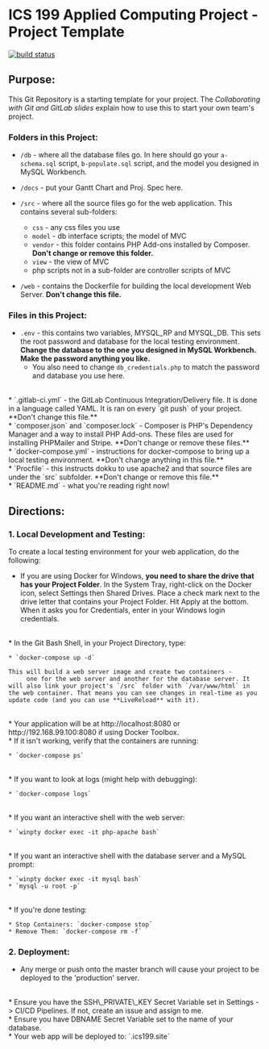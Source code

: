 # ICS 199 Applied Computing Project - Project Template
[![build status](https://gitlab.camosun.bc.ca/ics199/ics199-project-template/badges/master/build.svg)](https://gitlab.camosun.bc.ca/ics199/ics199-project-template/commits/master)

## Purpose:
This Git Repository is a starting template for your project. The *Collaborating with Git and GitLab slides* explain how to use this to start your own team's project.

### Folders in this Project:

* `/db`  - where all the database files go. In here should go your `a-schema.sql` script, `b-populate.sql` script, and the model you designed in MySQL Workbench.

* `/docs` - put your Gantt Chart and Proj. Spec here.

* `/src` - where all the source files go for the web application. This contains several sub-folders:
    * `css` - any css files you use
    * `model` - db interface scripts; the model of MVC
    * `vendor` - this folder contains PHP Add-ons installed by Composer. **Don't change or remove this folder.**
    * `view` - the view of MVC
    * php scripts not in a sub-folder are controller scripts of MVC

* `/web` - contains the Dockerfile for building the local development Web Server. **Don't change this file.**

### Files in this Project:

* `.env` - this contains two variables, MYSQL\_RP and MYSQL\_DB. This sets the root password and database for the local testing environment. **Change the database to the one you designed in MySQL Workbench. Make the password anything you like.**
    * You also need to change `db_credentials.php` to match the password and database you use here.
<br />
* `.gitlab-ci.yml` - the GitLab Continuous Integration/Delivery file. It is done in a language called YAML. It is ran on every `git push` of your project. **Don't change this file.**
<br />
* `composer.json` and `composer.lock` - Composer is PHP's Dependency Manager and a way to install PHP Add-ons. These files are used for installing PHPMailer and Stripe. **Don't change or remove these files.**
<br />
* `docker-compose.yml` - instructions for docker-compose to bring up a local testing environment. **Don't change anything in this file.**
<br />
* `Procfile` - this instructs dokku to use apache2 and that source files are under the `src` subfolder. **Don't change or remove this file.**
<br />
* `README.md` - what you're reading right now!
<br />

## Directions:

### 1. Local Development and Testing:

To create a local testing environment for your web application, do the following:

* If you are using Docker for Windows, **you need to share the drive that has your Project Folder**. In the System Tray, right-click on the Docker icon, select Settings then Shared Drives. Place a check mark next to the drive letter that contains your Project Folder. Hit Apply at the bottom. When it asks you for Credentials, enter in your Windows login credentials.  
<br />
* In the Git Bash Shell, in your Project Directory, type:

    * `docker-compose up -d`
    
    This will build a web server image and create two containers -
         one for the web server and another for the database server. It will also link your project's `/src` folder with `/var/www/html` in the web container. That means you can see changes in real-time as you update code (and you can use **LiveReload** with it).  
<br />
* Your application will be at http://localhost:8080 or http://192.168.99.100:8080 if using Docker Toolbox.  
<br />
* If it isn't working, verify that the containers are running:

    * `docker-compose ps`  
<br />
* If you want to look at logs (might help with debugging):

    * `docker-compose logs`   
<br />
* If you want an interactive shell with the web server:

    * `winpty docker exec -it php-apache bash`  
<br />
* If you want an interactive shell with the database server and a MySQL prompt:

    * `winpty docker exec -it mysql bash`
    * `mysql -u root -p`  
<br />
* If you're done testing:

    * Stop Containers: `docker-compose stop`
    * Remove Them: `docker-compose rm -f`


### 2. Deployment:

* Any merge or push onto the master branch will cause your project to be deployed to the 'production' server.
<br />
* Ensure you have the SSH\_PRIVATE\_KEY Secret Variable set in Settings -> CI/CD Pipelines. If not, create an issue and assign to me.
<br />
* Ensure you have DBNAME Secret Variable set to the name of your database.
<br />
* Your web app will be deployed to: `<your GitLab project name>.ics199.site`
